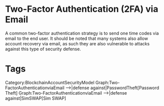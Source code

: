 # Two-Factor Authentication (2FA) via Email

A common two-factor authentication strategy is to send one time codes via email to the end user. It should be noted that many systems also allow account recovery via email, as such they are also vulnerable to attacks against this type of security defense.

# Tags

Category:BlockchainAccountSecurityModel
Graph:Two-FactorAuthenticationviaEmail -->|defense against|PasswordTheft[Password Theft]
Graph:Two-FactorAuthenticationviaEmail -->|defense against|SimSWAP[Sim SWAP]

